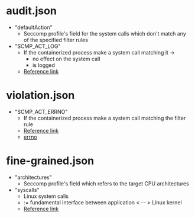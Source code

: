# audit.json
* "defaultAction"
  * Seccomp profile's field for the system calls which don't match any of the specified filter rules
* "SCMP_ACT_LOG"
  * If the containerized process make a system call matching it ->
    * no effect on the system call
    * is logged
  * [Reference link](https://man7.org/linux/man-pages/man3/seccomp_rule_add.3.html)

# violation.json
* "SCMP_ACT_ERRNO"
  * If the containerized process make a system call matching the filter rule
  * [Reference link](https://man7.org/linux/man-pages/man3/seccomp_rule_add.3.html)
  * [errno](https://man7.org/linux/man-pages/man3/errno.3.html)

# fine-grained.json
* "architectures"
  * Seccomp profile's field which refers to the target CPU architectures
* "syscalls"
  * Linux system calls
  * := fundamental interface between application < -- > Linux kernel
  * [Reference link](https://man7.org/linux/man-pages/man2/syscalls.2.html)